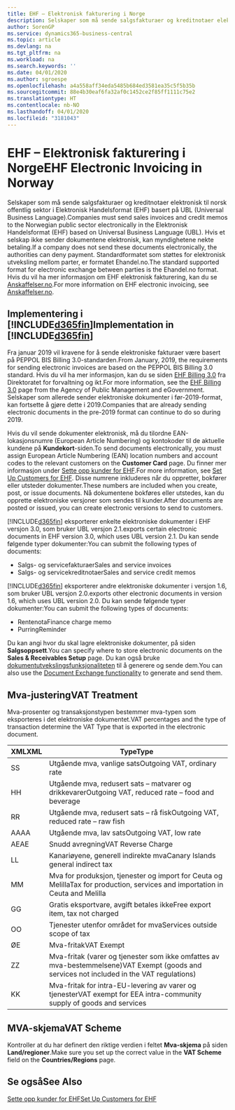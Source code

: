 ```yaml
---
title: EHF – Elektronisk fakturering i Norge
description: Selskaper som må sende salgsfakturaer og kreditnotaer elektronisk til norsk offentlig sektor i Elektronisk Handelsformat (EHF) basert på UBL (Universal Business Language).
author: SorenGP
ms.service: dynamics365-business-central
ms.topic: article
ms.devlang: na
ms.tgt_pltfrm: na
ms.workload: na
ms.search.keywords: ''
ms.date: 04/01/2020
ms.author: sgroespe
ms.openlocfilehash: a4a558aff34eda5485b684ed3581ea35c5f5b35b
ms.sourcegitcommit: 88e4b30eaf6fa32af0c1452ce2f85ff1111c75e2
ms.translationtype: HT
ms.contentlocale: nb-NO
ms.lasthandoff: 04/01/2020
ms.locfileid: "3181043"
---
```

# <a name="ehf-electronic-invoicing-in-norway"></a><span data-ttu-id="323cf-103">EHF – Elektronisk fakturering i Norge</span><span class="sxs-lookup"><span data-stu-id="323cf-103">EHF Electronic Invoicing in Norway</span></span>
<span data-ttu-id="323cf-104">Selskaper som må sende salgsfakturaer og kreditnotaer elektronisk til norsk offentlig sektor i Elektronisk Handelsformat (EHF) basert på UBL (Universal Business Language).</span><span class="sxs-lookup"><span data-stu-id="323cf-104">Companies must send sales invoices and credit memos to the Norwegian public sector electronically in the Elektronisk Handelsformat (EHF) based on Universal Business Language (UBL).</span></span> <span data-ttu-id="323cf-105">Hvis et selskap ikke sender dokumentene elektronisk, kan myndighetene nekte betaling.</span><span class="sxs-lookup"><span data-stu-id="323cf-105">If a company does not send these documents electronically, the authorities can deny payment.</span></span> <span data-ttu-id="323cf-106">Standardformatet som støttes for elektronisk utveksling mellom parter, er formatet Ehandel.no.</span><span class="sxs-lookup"><span data-stu-id="323cf-106">The standard supported format for electronic exchange between parties is the Ehandel.no format.</span></span> <span data-ttu-id="323cf-107">Hvis du vil ha mer informasjon om EHF elektronisk fakturering, kan du se [Anskaffelser.no](https://www.anskaffelser.no).</span><span class="sxs-lookup"><span data-stu-id="323cf-107">For more information on EHF electronic invoicing, see [Anskaffelser.no](https://www.anskaffelser.no).</span></span>  

## <a name="implementation-in-d365fin"></a><span data-ttu-id="323cf-108">Implementering i [!INCLUDE[d365fin](../../includes/d365fin_md.md)]</span><span class="sxs-lookup"><span data-stu-id="323cf-108">Implementation in [!INCLUDE[d365fin](../../includes/d365fin_md.md)]</span></span>  
<span data-ttu-id="323cf-109">Fra januar 2019 vil kravene for å sende elektroniske fakturaer være basert på PEPPOL BIS Billing 3.0-standarden.</span><span class="sxs-lookup"><span data-stu-id="323cf-109">From January, 2019, the requirements for sending electronic invoices are based on the PEPPOL BIS Billing 3.0 standard.</span></span> <span data-ttu-id="323cf-110">Hvis du vil ha mer informasjon, kan du se siden [EHF Billing 3.0](https://test-vefa.difi.no/ehf/g3/billing-3.0/norway/) fra Direktoratet for forvaltning og ikt.</span><span class="sxs-lookup"><span data-stu-id="323cf-110">For more information, see the [EHF Billing 3.0](https://test-vefa.difi.no/ehf/g3/billing-3.0/norway/) page from the Agency of Public Management and eGovernment.</span></span> <span data-ttu-id="323cf-111">Selskaper som allerede sender elektroniske dokumenter i før-2019-format, kan fortsette å gjøre dette i 2019.</span><span class="sxs-lookup"><span data-stu-id="323cf-111">Companies that are already sending electronic documents in the pre-2019 format can continue to do so during 2019.</span></span>

<span data-ttu-id="323cf-112">Hvis du vil sende dokumenter elektronisk, må du tilordne EAN-lokasjonsnumre (European Article Numbering) og kontokoder til de aktuelle kundene på **Kundekort**-siden.</span><span class="sxs-lookup"><span data-stu-id="323cf-112">To send documents electronically, you must assign European Article Numbering (EAN) location numbers and account codes to the relevant customers on the **Customer Card** page.</span></span> <span data-ttu-id="323cf-113">Du finner mer informasjon under [Sette opp kunder for EHF](how-to-set-up-customers-for-ehf.md).</span><span class="sxs-lookup"><span data-stu-id="323cf-113">For more information, see [Set Up Customers for EHF](how-to-set-up-customers-for-ehf.md).</span></span> <span data-ttu-id="323cf-114">Disse numrene inkluderes når du oppretter, bokfører eller utsteder dokumenter.</span><span class="sxs-lookup"><span data-stu-id="323cf-114">These numbers are included when you create, post, or issue documents.</span></span> <span data-ttu-id="323cf-115">Nå dokumentene bokføres eller utstedes, kan du opprette elektroniske versjoner som sendes til kunder.</span><span class="sxs-lookup"><span data-stu-id="323cf-115">After documents are posted or issued, you can create electronic versions to send to customers.</span></span>  

[!INCLUDE[d365fin](../../includes/d365fin_md.md)] <span data-ttu-id="323cf-116">eksporterer enkelte elektroniske dokumenter i EHF versjon 3.0, som bruker UBL versjon 2.1.</span><span class="sxs-lookup"><span data-stu-id="323cf-116">exports certain electronic documents in EHF version 3.0, which uses UBL version 2.1.</span></span> <span data-ttu-id="323cf-117">Du kan sende følgende typer dokumenter:</span><span class="sxs-lookup"><span data-stu-id="323cf-117">You can submit the following types of documents:</span></span>  

- <span data-ttu-id="323cf-118">Salgs- og servicefakturaer</span><span class="sxs-lookup"><span data-stu-id="323cf-118">Sales and service invoices</span></span>
- <span data-ttu-id="323cf-119">Salgs- og servicekreditnotaer</span><span class="sxs-lookup"><span data-stu-id="323cf-119">Sales and service credit memos</span></span>

[!INCLUDE[d365fin](../../includes/d365fin_md.md)] <span data-ttu-id="323cf-120">eksporterer andre elektroniske dokumenter i versjon 1.6, som bruker UBL versjon 2.0.</span><span class="sxs-lookup"><span data-stu-id="323cf-120">exports other electronic documents in version 1.6, which uses UBL version 2.0.</span></span> <span data-ttu-id="323cf-121">Du kan sende følgende typer dokumenter:</span><span class="sxs-lookup"><span data-stu-id="323cf-121">You can submit the following types of documents:</span></span>  

- <span data-ttu-id="323cf-122">Rentenota</span><span class="sxs-lookup"><span data-stu-id="323cf-122">Finance charge memo</span></span>  
- <span data-ttu-id="323cf-123">Purring</span><span class="sxs-lookup"><span data-stu-id="323cf-123">Reminder</span></span>  

<span data-ttu-id="323cf-124">Du kan angi hvor du skal lagre elektroniske dokumenter, på siden **Salgsoppsett**.</span><span class="sxs-lookup"><span data-stu-id="323cf-124">You can specify where to store electronic documents on the **Sales & Receivables Setup** page.</span></span> <span data-ttu-id="323cf-125">Du kan også bruke [dokumentutvekslingsfunksjonaliteten](../../across-how-to-set-up-electronic-document-sending-and-receiving.md) til å generere og sende dem.</span><span class="sxs-lookup"><span data-stu-id="323cf-125">You can also use the [Document Exchange functionality](../../across-how-to-set-up-electronic-document-sending-and-receiving.md) to generate and send them.</span></span>

## <a name="vat-treatment"></a><span data-ttu-id="323cf-126">Mva-justering</span><span class="sxs-lookup"><span data-stu-id="323cf-126">VAT Treatment</span></span>  
<span data-ttu-id="323cf-127">Mva-prosenter og transaksjonstypen bestemmer mva-typen som eksporteres i det elektroniske dokumentet.</span><span class="sxs-lookup"><span data-stu-id="323cf-127">VAT percentages and the type of transaction determine the VAT Type that is exported in the electronic document.</span></span>  

|<span data-ttu-id="323cf-128">XML</span><span class="sxs-lookup"><span data-stu-id="323cf-128">XML</span></span>|<span data-ttu-id="323cf-129">Type</span><span class="sxs-lookup"><span data-stu-id="323cf-129">Type</span></span>| 
|---------|----------|  
|<span data-ttu-id="323cf-130">S</span><span class="sxs-lookup"><span data-stu-id="323cf-130">S</span></span>|<span data-ttu-id="323cf-131">Utgående mva, vanlige sats</span><span class="sxs-lookup"><span data-stu-id="323cf-131">Outgoing VAT, ordinary rate</span></span>|
|<span data-ttu-id="323cf-132">H</span><span class="sxs-lookup"><span data-stu-id="323cf-132">H</span></span>|<span data-ttu-id="323cf-133">Utgående mva, redusert sats – matvarer og drikkevarer</span><span class="sxs-lookup"><span data-stu-id="323cf-133">Outgoing VAT, reduced rate – food and beverage</span></span>|
|<span data-ttu-id="323cf-134">R</span><span class="sxs-lookup"><span data-stu-id="323cf-134">R</span></span>|<span data-ttu-id="323cf-135">Utgående mva, redusert sats – rå fisk</span><span class="sxs-lookup"><span data-stu-id="323cf-135">Outgoing VAT, reduced rate – raw fish</span></span>|
|<span data-ttu-id="323cf-136">AA</span><span class="sxs-lookup"><span data-stu-id="323cf-136">AA</span></span>|<span data-ttu-id="323cf-137">Utgående mva, lav sats</span><span class="sxs-lookup"><span data-stu-id="323cf-137">Outgoing VAT, low rate</span></span>|
|<span data-ttu-id="323cf-138">AE</span><span class="sxs-lookup"><span data-stu-id="323cf-138">AE</span></span>|<span data-ttu-id="323cf-139">Snudd avregning</span><span class="sxs-lookup"><span data-stu-id="323cf-139">VAT Reverse Charge</span></span>|
|<span data-ttu-id="323cf-140">L</span><span class="sxs-lookup"><span data-stu-id="323cf-140">L</span></span>|<span data-ttu-id="323cf-141">Kanariøyene, generell indirekte mva</span><span class="sxs-lookup"><span data-stu-id="323cf-141">Canary Islands general indirect tax</span></span>|
|<span data-ttu-id="323cf-142">M</span><span class="sxs-lookup"><span data-stu-id="323cf-142">M</span></span>|<span data-ttu-id="323cf-143">Mva for produksjon, tjenester og import for Ceuta og Melilla</span><span class="sxs-lookup"><span data-stu-id="323cf-143">Tax for production, services and importation in Ceuta and Melilla</span></span>|
|<span data-ttu-id="323cf-144">G</span><span class="sxs-lookup"><span data-stu-id="323cf-144">G</span></span>|<span data-ttu-id="323cf-145">Gratis eksportvare, avgift betales ikke</span><span class="sxs-lookup"><span data-stu-id="323cf-145">Free export item, tax not charged</span></span>|
|<span data-ttu-id="323cf-146">O</span><span class="sxs-lookup"><span data-stu-id="323cf-146">O</span></span>|<span data-ttu-id="323cf-147">Tjenester utenfor området for mva</span><span class="sxs-lookup"><span data-stu-id="323cf-147">Services outside scope of tax</span></span>|
|<span data-ttu-id="323cf-148">Ø</span><span class="sxs-lookup"><span data-stu-id="323cf-148">E</span></span>|<span data-ttu-id="323cf-149">Mva-fritak</span><span class="sxs-lookup"><span data-stu-id="323cf-149">VAT Exempt</span></span>|
|<span data-ttu-id="323cf-150">Z</span><span class="sxs-lookup"><span data-stu-id="323cf-150">Z</span></span>|<span data-ttu-id="323cf-151">Mva-fritak (varer og tjenester som ikke omfattes av mva-bestemmelsene)</span><span class="sxs-lookup"><span data-stu-id="323cf-151">VAT Exempt (goods and services not included in the VAT regulations)</span></span>|
|<span data-ttu-id="323cf-152">K</span><span class="sxs-lookup"><span data-stu-id="323cf-152">K</span></span>|<span data-ttu-id="323cf-153">Mva-fritak for intra-EU-levering av varer og tjenester</span><span class="sxs-lookup"><span data-stu-id="323cf-153">VAT exempt for EEA intra-community supply of goods and services</span></span>|

## <a name="vat-scheme"></a><span data-ttu-id="323cf-154">MVA-skjema</span><span class="sxs-lookup"><span data-stu-id="323cf-154">VAT Scheme</span></span>
<span data-ttu-id="323cf-155">Kontroller at du har definert den riktige verdien i feltet **Mva-skjema** på siden **Land/regioner**.</span><span class="sxs-lookup"><span data-stu-id="323cf-155">Make sure you set up the correct value in the **VAT Scheme** field on the **Countries/Regions** page.</span></span>

## <a name="see-also"></a><span data-ttu-id="323cf-156">Se også</span><span class="sxs-lookup"><span data-stu-id="323cf-156">See Also</span></span>  
[<span data-ttu-id="323cf-157">Sette opp kunder for EHF</span><span class="sxs-lookup"><span data-stu-id="323cf-157">Set Up Customers for EHF</span></span>](how-to-set-up-customers-for-ehf.md)
